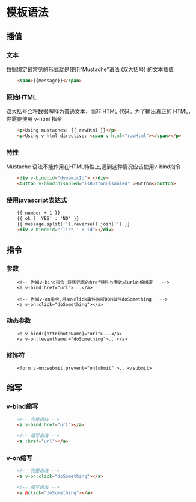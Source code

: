 # [模板语法](https://cn.vuejs.org/v2/guide/syntax.html)

## 插值

### 文本
数据绑定最常见的形式就是使用“Mustache”语法 (双大括号) 的文本插值
```html
    <span>{{message}}</span>
```

### 原始HTML
双大括号会将数据解释为普通文本，而非 HTML 代码。为了输出真正的 HTML，你需要使用 v-html 指令
```html
	<p>Using mustaches: {{ rawHtml }}</p>
	<p>Using v-html directive: <span v-html="rawHtml"></span></p>
```

### 特性
Mustache 语法不能作用在HTML特性上,遇到这种情况应该使用v-bind指令
```html
	<div v-bind:id="dynamicId"> </div>
    <button v-bind:disabled="isButtonDisabled" >Button</button>
```

### 使用javascript表达式
```html
	{{ number + 1 }}
	{{ ok ? 'YES' : 'NO' }}
    {{ message.split('').reverse().join('') }}
	<div v-bind:id="'list-' + id"></div>
```

## 指令

### 参数
```
	<!-- 告知v-bind指令,将该元素的href特性与表达式url的值绑定   -->
	<a v-bind:href="url">...</a>

	<!-- 告知v-on指令,将a的click事件监听DOM事件doSomething   -->
    <a v-on:click="doSomething"></a>
```

### 动态参数
```
	<a v-bind:[attributeName]="url">...</a>
	<a v-on:[eventName]="doSomething">...</a>
```


### 修饰符

```
	<form v-on:submit.prevent="onSubmit" >...</submit>
```


## 缩写

### v-bind缩写
```html
	<!-- 完整语法 -->
	<a v-bind:href="url"></a>

	<!-- 缩写语法 -->
	<a :href="url"></a>
```

### v-on缩写
```html
	<!-- 完整语法 -->
	<a v-on:click="doSomething"></a>

	<!-- 缩写语法 -->
	<a @click="doSomething"></a>
```
